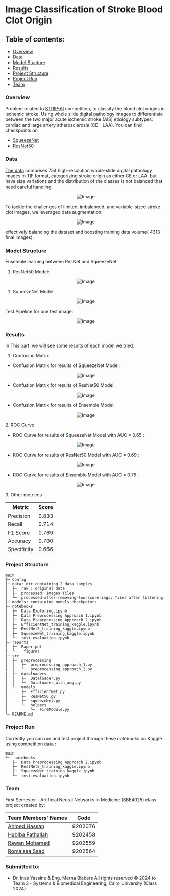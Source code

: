 # Image Classification of Stroke Blood Clot Origin

## Table of contents:

- [Overview](#overview)
- [Data](#data)
- [Model Stucture](#model-structure)
- [Results](#results)
- [Project Structure](#project-structure)
- [Project Run](#project-run)
- [Team](#team)

### Overview
Problem related to [STRIP-AI](https://www.kaggle.com/competitions/mayo-clinic-strip-ai) competition, to classify the blood clot origins in ischemic stroke. Using whole slide digital pathology images to differentiate between the two major acute ischemic stroke (AIS) etiology subtypes: cardiac and large artery atherosclerosis (CE - LAA).
You can find checkpoints on 
- [SqueezeNet](https://www.kaggle.com/datasets/ahmedhassan02/squeeze-model)
- [ResNet50](https://www.kaggle.com/datasets/ahmedhassan02/resnet50-model)
### Data
 [The data](https://www.kaggle.com/competitions/mayo-clinic-strip-ai/data) comprises 754 high-resolution whole-slide digital pathology images in TIF format, categorizing stroke origin as either CE or LAA, but have size variations and the distribution of the classes is not balanced that need careful handling.
  <p align="center">
  <img src="reports/figures/Data_classes_distribution.png" alt="Image">
</p>
 To tackle the challenges of limited, imbalanced, and variable-sized stroke clot images, we leveraged data augmentation. 
 <p align="center">
  <img src="reports/figures/Data preprocessing.png" alt="Image">
</p>
 effectively balancing the dataset and boosting training data volume( 4313 final images).


### Model Structure
Ensemble learning between ResNet and SqueezeNet
1. ResNet50 Model:

<p align="center">
  <img src="reports/figures/ResNet50-model.png" alt="Image">
</p>

1. SqueezeNet Model:

<p align="center">
  <img src="reports/figures/SqueezeNet.png" alt="Image">
</p>

Test Pipeline for one test image:
<p align="center">
  <img src="reports/figures/test-pipeline.png" alt="Image">
</p>

### Results
In This part, we will see some results of each model we tried.
1. Confusion Matrix
   
- Confusion Matrix for results of SqueezeNet Model:
<p align="center">
  <img src="reports/figures/Confusion_Matrix_Squeeze.png" alt="Image">
</p>

- Confusion Matrix for results of ResNet50 Model:
<p align="center">
  <img src="reports/figures/Confusion_Matrix_ResNet50.png" alt="Image">
</p>

- Confusion Matrix for results of Ensemble Model:
<p align="center">
  <img src="reports/figures/Confusion_Matrix_Ensemble.png" alt="Image">
</p>
2. ROC Curve

- ROC Curve for results of SqueezeNet Model with AUC = 0.65 :
<p align="center">
  <img src="reports/figures/ROC_Curve_Squeeze.png" alt="Image">
</p>

- ROC Curve for results of ResNet50 Model with AUC = 0.69 :
<p align="center">
  <img src="reports/figures/ROC_Curve_ResNet50.png" alt="Image">
</p>

- ROC Curve for results of Ensemble Model with AUC = 0.75 :
<p align="center">
  <img src="reports/figures/ROC_Curve_Ensemble.png" alt="Image">
</p>
3. Other metrices

  | Metric    | Score | 
  | --------- | :-----: | 
  | Precision |  0.833  |
  | Recall    |  0.714  |
  | F1 Score  |  0.769  |
  | Accuracy  |  0.700  |
  |Specificity|  0.666  |
### Project Structure

```
main
├─ Config
├─ data: dir containing 2 data samples
│  ├─  raw : original data
│  ├─  processed: Images Tiles
│  └─  processed-after-removing-low-score-imgs: Tiles after filtering 
├─ models: containing models checkpoints
├─ notebooks
│  ├─  Data Exploring.ipynb
│  ├─  Data Preprocessing Approach 1.ipynb
│  ├─  Data Preprocessing Approach 2.ipynb
│  ├─  EfficientNet_training_kaggle.ipynb
│  ├─  RestNet5_training_kaggle.ipynb
│  ├─  SqueezeNet_training_kaggle.ipynb
│  └─  test-evaluation.ipynb
├─ reports
│  ├─  Paper.pdf
|  └─   figures
├─ src
│  ├─  preprocessing
│  │   ├─  preprocessing_approach_1.py
│  │   └─  preprocessing_approach_2.py
|  ├─  dataloaders
│  │   ├─  Dataloader.py
│  │   └─  Dataloader_with_aug.py
│  └─  models
│      ├─  EfficientNet.py
│      ├─  ResNet50.py
│      ├─  squeezeNet.py
│      └─  helpers
│          └─  FireModule.py
└─ README.md
```
### Project Run
Currently you can run and test project through these notebooks on Kaggle using competition [data](https://www.kaggle.com/competitions/mayo-clinic-strip-ai/data) :
```
main
└─  notebooks
   ├─  Data Preprocessing Approach 2.ipynb
   ├─  RestNet5_training_kaggle.ipynb 
   ├─  SqueezeNet_training_kaggle.ipynb
   └─  test-evaluation.ipynb
```



### Team

First Semester - Artificial Neural Networks in Medicine (SBE4025) class project created by:

  | Team Members' Names                                    | Code | 
  | ------------------------------------------------------ | :-----: | 
  | [Ahmed Hassan](https://github.com/ahmedhassan187) |    9202076    |
  | [Habiba Fathallah](https://github.com/Habibafathalla)     |    9202458    |  
  | [Rawan Mohamed](https://github.com/RawanFekry)   |    9202559    |  
  | [Romaisaa Saad](https://github.com/Romaisaa)         |    9202564    |  
### Submitted to:

- Dr. Inas Yassine & Eng. Merna Biabers
  All rights reserved © 2024 to Team 3 - Systems & Biomedical Engineering, Cairo University (Class 2024)
